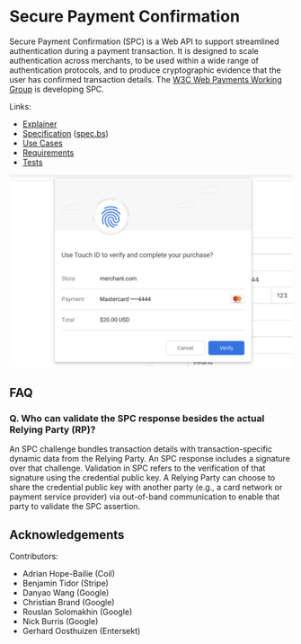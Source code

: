 # Secure Payment Confirmation

Secure Payment Confirmation (SPC) is a Web API to support streamlined
authentication during a payment transaction. It is designed to scale
authentication across merchants, to be used within a wide range of
authentication protocols, and to produce cryptographic evidence that the user
has confirmed transaction details. The [W3C Web Payments Working
Group](https://www.w3.org/Payments/WG/) is developing SPC.

Links:

- [Explainer](explainer.md)
- [Specification](https://w3c.github.io/secure-payment-confirmation/) ([spec.bs](spec.bs))
- [Use Cases](scope.md#user-stories)
- [Requirements](requirements.md)
- [Tests](https://wpt.fyi/results/secure-payment-confirmation?label=master&label=experimental&aligned)

![Screenshot](payment.png)

## FAQ

### Q. Who can validate the SPC response besides the actual Relying Party (RP)?

An SPC challenge bundles transaction details with transaction-specific dynamic data from the Relying Party. An SPC response includes a signature over that challenge. Validation in SPC refers to the verification of that signature using the credential public key. A Relying Party can choose to share the credential public key with another party (e.g., a card network or payment service provider) via out-of-band communication to enable that party to validate the SPC assertion.

## Acknowledgements

Contributors:

* Adrian Hope-Bailie (Coil)
* Benjamin Tidor (Stripe)
* Danyao Wang (Google)
* Christian Brand (Google)
* Rouslan Solomakhin (Google)
* Nick Burris (Google)
* Gerhard Oosthuizen (Entersekt)
